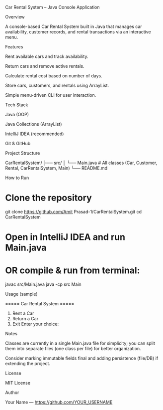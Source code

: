 Car Rental System – Java Console Application

Overview

A console-based Car Rental System built in Java that manages car availability, customer records, and rental transactions via an interactive menu.

Features

Rent available cars and track availability.

Return cars and remove active rentals.

Calculate rental cost based on number of days.

Store cars, customers, and rentals using ArrayList.

Simple menu-driven CLI for user interaction.


Tech Stack

Java (OOP)

Java Collections (ArrayList)

IntelliJ IDEA (recommended)

Git & GitHub


Project Structure

CarRentalSystem/
├── src/
│   └── Main.java              # All classes (Car, Customer, Rental, CarRentalSystem, Main)
└── README.md

How to Run

# Clone the repository
git clone https://github.com/Amit Prasad-1/CarRentalSystem.git
cd CarRentalSystem

# Open in IntelliJ IDEA and run Main.java
# OR compile & run from terminal:
javac src/Main.java
java -cp src Main

Usage (sample)

===== Car Rental System =====
1. Rent a Car
2. Return a Car
3. Exit
Enter your choice:

Notes

Classes are currently in a single Main.java file for simplicity; you can split them into separate files (one class per file) for better organization.

Consider marking immutable fields final and adding persistence (file/DB) if extending the project.


License

MIT License

Author

Your Name — https://github.com/YOUR_USERNAME
